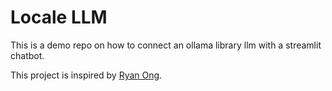 # Locale LLM

This is a demo repo on how to connect an ollama library llm with a streamlit chatbot.

This project is inspired by [Ryan Ong](https://www.datacamp.com/tutorial/llama-3-1-rag).